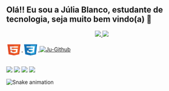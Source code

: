 ## Olá!! Eu sou a Júlia Blanco, estudante de tecnologia, seja muito bem vindo(a)  👋
<div align="center">
  <a href="https://github.com/JuBlancoo">
  <img height="180em" src="https://github-readme-stats.vercel.app/api?username=JuBlancoo&show_icons=true&theme=dracula&include_all_commits=true&count_private=true"/>
  <img height="180em" src="https://github-readme-stats.vercel.app/api/top-langs/?username=JuBlancoo&layout=compact&langs_count=7&theme=onedark"/>
</div>
<div style="display: inline_block"><br>
  <img align="center" alt="Ju-HTML" height="30" width="40" src="https://raw.githubusercontent.com/devicons/devicon/master/icons/html5/html5-original.svg">
  <img align="center" alt="Ju-CSS" height="30" width="40" src="https://raw.githubusercontent.com/devicons/devicon/master/icons/css3/css3-original.svg">
  <img aling="center" alt="Ju-Github" height="30" width="40:' scr="https://raw.githubusercontent.com/devicons/devicon/master/icons/github/github-original.svg"
</div>

##

<div> 
  <a href="https://www.linkedin.com/in/juliablancojusti/" target="_blank"><img src="https://img.shields.io/badge/-LinkedIn-%230077B5?style=for-the-badge&logo=linkedin&logoColor=white" target="_blank"></a> 
  <a href="https://www.instagram.com/ju.blanco_/" target="_blank"><img src="https://img.shields.io/badge/-Instagram-%23E4405F?style=for-the-badge&logo=instagram&logoColor=white" target="_blank"></a>
 <a href="https://wa.link/5m11fm"><img src="https://img.shields.io/badge/Discord-7289DA?style=for-the-badge&logo=discord&logoColor=white" target="_blank"></a> 
  <a href = "julia.bjusti@gmail.com"><img src="https://img.shields.io/badge/WhatsApp-25D366?style=for-the-badge&logo=whatsapp&logoColor=white"></a>
 
  ![Snake animation](https://github.com/JuBlancoo/JuBlancoo/blob/output/github-contribution-grid-snake.svg)
 
</div>
